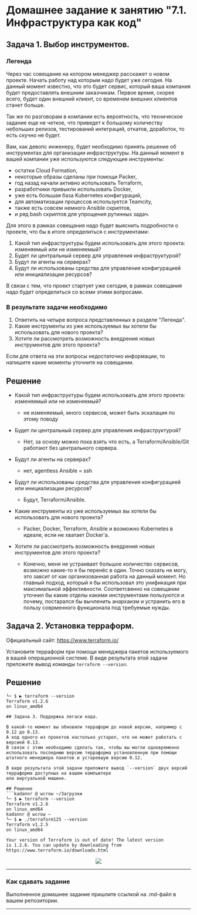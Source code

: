 # Домашнее задание к занятию "7.1. Инфраструктура как код"

## Задача 1. Выбор инструментов. 
 
### Легенда
 
Через час совещание на котором менеджер расскажет о новом проекте. Начать работу над которым надо 
будет уже сегодня. 
На данный момент известно, что это будет сервис, который ваша компания будет предоставлять внешним заказчикам.
Первое время, скорее всего, будет один внешний клиент, со временем внешних клиентов станет больше.

Так же по разговорам в компании есть вероятность, что техническое задание еще не четкое, что приведет к большому
количеству небольших релизов, тестирований интеграций, откатов, доработок, то есть скучно не будет.  
   
Вам, как девопс инженеру, будет необходимо принять решение об инструментах для организации инфраструктуры.
На данный момент в вашей компании уже используются следующие инструменты: 
- остатки Сloud Formation, 
- некоторые образы сделаны при помощи Packer,
- год назад начали активно использовать Terraform, 
- разработчики привыкли использовать Docker, 
- уже есть большая база Kubernetes конфигураций, 
- для автоматизации процессов используется Teamcity, 
- также есть совсем немного Ansible скриптов, 
- и ряд bash скриптов для упрощения рутинных задач.  

Для этого в рамках совещания надо будет выяснить подробности о проекте, что бы в итоге определиться с инструментами:

1. Какой тип инфраструктуры будем использовать для этого проекта: изменяемый или не изменяемый?
1. Будет ли центральный сервер для управления инфраструктурой?
1. Будут ли агенты на серверах?
1. Будут ли использованы средства для управления конфигурацией или инициализации ресурсов? 
 
В связи с тем, что проект стартует уже сегодня, в рамках совещания надо будет определиться со всеми этими вопросами.

### В результате задачи необходимо

1. Ответить на четыре вопроса представленных в разделе "Легенда". 
1. Какие инструменты из уже используемых вы хотели бы использовать для нового проекта? 
1. Хотите ли рассмотреть возможность внедрения новых инструментов для этого проекта? 

Если для ответа на эти вопросы недостаточно информации, то напишите какие моменты уточните на совещании.

## Решение
- Какой тип инфраструктуры будем использовать для этого проекта: изменяемый или не изменяемый?
  - не изменяемый, много сервисов, может быть эскалация по этому поводу
- Будет ли центральный сервер для управления инфраструктурой?
  - Нет, за основу можно пока взять что есть, а Terraform/Ansible/Git работают без центрального сервера.
- Будут ли агенты на серверах?
  - нет, agentless Ansible = ssh
- Будут ли использованы средства для управления конфигурацией или инициализации ресурсов?
  - Будут, Terraform/Ansible.

- Какие инструменты из уже используемых вы хотели бы использовать для нового проекта? 
  - Packer, Docker, Terraform, Ansible и возможно Kubernetes в идеале, если не хватает Docker'a.
- Хотите ли рассмотреть возможность внедрения новых инструментов для этого проекта? 
  - Конечно, меня не устраивает большое количество сервисов, возможно какие-то я бы перенёс в один. Точно сказать не могу, это завсит от как организованная работа на данный момент. Но главный подход, который я бы использовал это унификация при максимальной эффективности. Соответсвенно на совещании уточнил бы какие отделы какими инструментами пользуются и почему, постарался бы вычленить анархаизм и устранить его в пользу соврменного функционала под требуемые нужды.
## Задача 2. Установка терраформ. 

Официальный сайт: https://www.terraform.io/

Установите терраформ при помощи менеджера пакетов используемого в вашей операционной системе.
В виде результата этой задачи приложите вывод команды `terraform --version`.

## Решение
```kadannr @ wcrow ~/Загрузки
└─ $ ▶ terraform --version
Terraform v1.2.6
on linux_amd64

## Задача 3. Поддержка легаси кода. 

В какой-то момент вы обновили терраформ до новой версии, например с 0.12 до 0.13. 
А код одного из проектов настолько устарел, что не может работать с версией 0.13. 
В связи с этим необходимо сделать так, чтобы вы могли одновременно использовать последнюю версию терраформа установленную при помощи
штатного менеджера пакетов и устаревшую версию 0.12. 

В виде результата этой задачи приложите вывод `--version` двух версий терраформа доступных на вашем компьютере 
или виртуальной машине.

## Решение
```kadannr @ wcrow ~/Загрузки
└─ $ ▶ terraform --version
Terraform v1.2.6
on linux_amd64
kadannr @ wcrow ~
└─ $ ▶ ./terraform125 --version
Terraform v1.2.5
on linux_amd64

Your version of Terraform is out of date! The latest version
is 1.2.6. You can update by downloading from https://www.terraform.io/downloads.html
```
<p align="center">
  <img src="./screenshots/7.1_inf_live_code.png">
</p>

---

### Как cдавать задание

Выполненное домашнее задание пришлите ссылкой на .md-файл в вашем репозитории.

---
